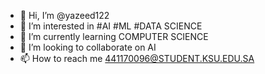 - 👋 Hi, I’m @yazeed122
- 👀 I’m interested in #AI #ML #DATA SCIENCE
- 🌱 I’m currently learning COMPUTER SCIENCE
- 💞️ I’m looking to collaborate on AI
- 📫 How to reach me 441170096@STUDENT.KSU.EDU.SA

<!---
yazeed122/yazeed122 is a ✨ special ✨ repository because its `README.md` (this file) appears on your GitHub profile.
You can click the Preview link to take a look at your changes.
--->
